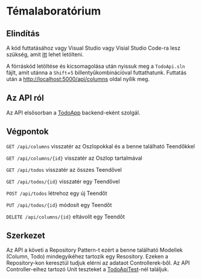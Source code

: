 # Témalaboratórium

## Elindítás

A kód futtatásához vagy Visual Studio vagy Visial Studio Code-ra lesz szükség, amit [itt](https://visualstudio.microsoft.com/free-developer-offers/) lehet letölteni.

A fórráskód letöltése és kicsomagolása után nyissuk meg a `TodoApi.sln` fájlt, amit utánna a `Shift`+`5` billentyűkombinációval futtathatunk.
Futtatás után a [http://localhost:5000/api/columns](http://localhost:5000/api/columns) oldal nyílik meg.

## Az API ról

Az API elsősorban a [TodoApp](https://github.com/nudleee/react-todo-app) backend-eként szolgál. 

## Végpontok

`GET /api/columns` visszatér az Oszlopokkal és a benne található Teendőkkel

`GET /api/columns/{id}` visszatér az Oszlop tartalmával 

`GET /api/todos` visszatér az összes Teendővel

`GET /api/todos/{id}` visszatér egy Teendővel

`POST /api/todos` létrehoz egy új Teendőt

`PUT /api/todos/{id}` módosít egy Teendőt

`DELETE /api/columns/{id}` eltávolít egy Teendőt

## Szerkezet

Az API a követi a Repository Pattern-t ezért a benne található Modellek (Column, Todo) mindegyikéhez tartozik egy Resository.
Ezeken a Repository-kon keresztül tudjuk elérni az adataot Controllerek-ből. 
Az API Controller-eihez  tartozó Unit teszteket a [TodoApiTest](https://github.com/nudleee/todo-api/tree/master/TodoApiTest)-nél találjuk.
